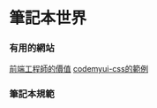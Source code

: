 # 筆記本世界

### 有用的網站
[前端工程師的價值](http://huli.logdown.com/posts/1655457-front-end-engineer-where-is-the-value)
[codemyui-css的範例](https://codemyui.com/)

### 筆記本規範
